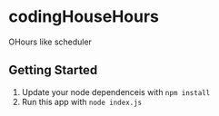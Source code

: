 codingHouseHours
================

OHours like scheduler

## Getting Started
1. Update your node dependenceis with `npm install`
2. Run this app with `node index.js`
